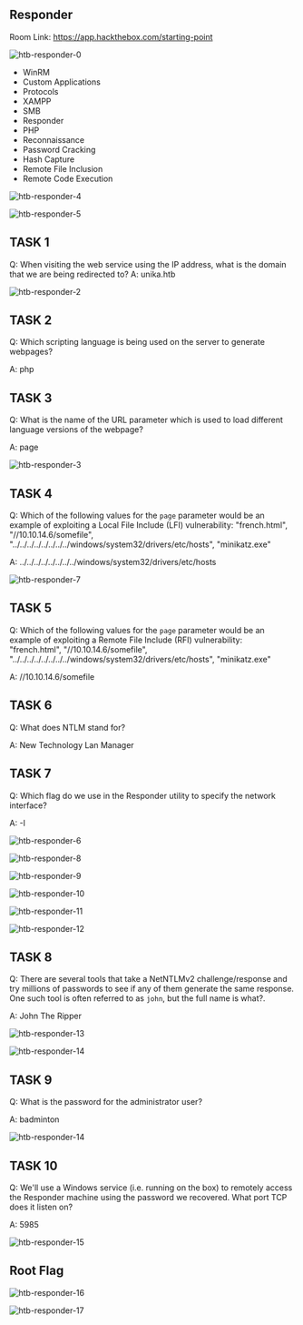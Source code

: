 ## Responder

Room Link:  https://app.hackthebox.com/starting-point



![htb-responder-0](https://github.com/user-attachments/assets/f93b8360-8992-4992-bd37-c37414e2e6f7)

- WinRM
- Custom Applications
- Protocols
- XAMPP
- SMB
- Responder
- PHP
- Reconnaissance
- Password Cracking
- Hash Capture
- Remote File Inclusion
- Remote Code Execution


![htb-responder-4](https://github.com/user-attachments/assets/c1670118-394a-4a4d-9f95-192011a4956a)


![htb-responder-5](https://github.com/user-attachments/assets/8576e225-26af-4053-8882-645ac33742af)

## TASK 1

Q: When visiting the web service using the IP address, what is the domain that we are being redirected to?
A: unika.htb

![htb-responder-2](https://github.com/user-attachments/assets/11082c85-e89b-4153-8ba9-4430c7f60f66)

## TASK 2

Q: Which scripting language is being used on the server to generate webpages?

A: php


## TASK 3

Q: What is the name of the URL parameter which is used to load different language versions of the webpage?

A: page

![htb-responder-3](https://github.com/user-attachments/assets/6b9bf0f2-a8c2-49bb-8b93-fbc8e437af78)



## TASK 4

Q: Which of the following values for the `page` parameter would be an example of exploiting a Local File Include (LFI) vulnerability: "french.html", "//10.10.14.6/somefile", "../../../../../../../../windows/system32/drivers/etc/hosts", "minikatz.exe"

A: ../../../../../../../../windows/system32/drivers/etc/hosts


![htb-responder-7](https://github.com/user-attachments/assets/e44084a0-07a2-41bc-bd91-9ddf3b6a46cc)


## TASK 5

Q: Which of the following values for the `page` parameter would be an example of exploiting a Remote File Include (RFI) vulnerability: "french.html", "//10.10.14.6/somefile", "../../../../../../../../windows/system32/drivers/etc/hosts", "minikatz.exe"

A: //10.10.14.6/somefile


## TASK 6

Q:  What does NTLM stand for?

A: New Technology Lan Manager

## TASK 7

Q: Which flag do we use in the Responder utility to specify the network interface?

A: -I

![htb-responder-6](https://github.com/user-attachments/assets/f0c9d92a-3e7b-4910-97a0-fa1630ef88f5)


![htb-responder-8](https://github.com/user-attachments/assets/313e8c24-38c5-456b-a689-d2a651770c36)



![htb-responder-9](https://github.com/user-attachments/assets/7c965080-1a36-4940-8f05-bfecb674aa3b)

![htb-responder-10](https://github.com/user-attachments/assets/de10d345-1fc9-49bc-8352-9608f54d2c77)


![htb-responder-11](https://github.com/user-attachments/assets/fe8c6f16-735e-4871-b307-470eff65877f)


![htb-responder-12](https://github.com/user-attachments/assets/fedefd5b-ee7d-4058-8a55-5aa2c3ab6a48)




## TASK 8

Q: There are several tools that take a NetNTLMv2 challenge/response and try millions of passwords to see if any of them generate the same response. One such tool is often referred to as `john`, but the full name is what?.

A: John The Ripper



![htb-responder-13](https://github.com/user-attachments/assets/c930ff9a-c5a9-4fc9-aeb4-c4cb702aaa9a)


![htb-responder-14](https://github.com/user-attachments/assets/7cca0089-b3ad-4ee0-a682-695cfca1b62b)


## TASK 9

Q:  What is the password for the administrator user?

A: badminton


![htb-responder-14](https://github.com/user-attachments/assets/bba75e58-d0f6-4746-95ed-8976ac3acccd)

## TASK 10

Q: We'll use a Windows service (i.e. running on the box) to remotely access the Responder machine using the password we recovered. What port TCP does it listen on?

A: 5985

![htb-responder-15](https://github.com/user-attachments/assets/092f3bdc-813a-4102-b8a5-be25e3a62c86)


## Root Flag

![htb-responder-16](https://github.com/user-attachments/assets/f83482e5-ca8b-4f9e-a44c-74c9ace7c837)


![htb-responder-17](https://github.com/user-attachments/assets/66c04030-b7b2-4b23-9453-e6b9beaa1884)
